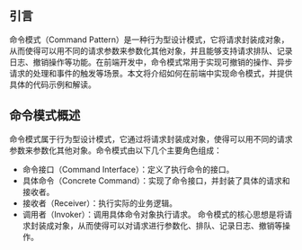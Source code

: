 <!--
 * @Author: chb
 * @Date: 2025-04-07 16:36:30
 * @Description: 
-->
## 引言
命令模式（Command Pattern）是一种行为型设计模式，它将请求封装成对象，从而使得可以用不同的请求参数来参数化其他对象，并且能够支持请求排队、记录日志、撤销操作等功能。在前端开发中，命令模式常用于实现可撤销的操作、异步请求的处理和事件的触发等场景。本文将介绍如何在前端中实现命令模式，并提供具体的代码示例和解读。

## 命令模式概述
命令模式属于行为型设计模式，它通过将请求封装成对象，使得可以用不同的请求参数来参数化其他对象。命令模式由以下几个主要角色组成：

- 命令接口（Command Interface）：定义了执行命令的接口。
- 具体命令（Concrete Command）：实现了命令接口，并封装了具体的请求和接收者。
- 接收者（Receiver）：执行实际的业务逻辑。
- 调用者（Invoker）：调用具体命令对象执行请求。
命令模式的核心思想是将请求封装成对象，从而使得可以对请求进行参数化、排队、记录日志、撤销等操作。